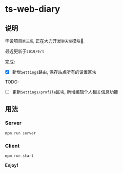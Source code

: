 # ts-web-diary

## 说明

毕设项目`第三版`,  正在大力开发`聊天室`模块🚧.

最近更新于`2019/9/4`

完成:

- [x] 新增`Settings`路由, 保存站点所有的设置区块

TODO:

- [ ] 更新`Settings/profile`区块, 新增编辑个人相关信息功能

## 用法

### Server

```bash
npm run server
```

### Client

```bash
npm run start
```

**Enjoy!**